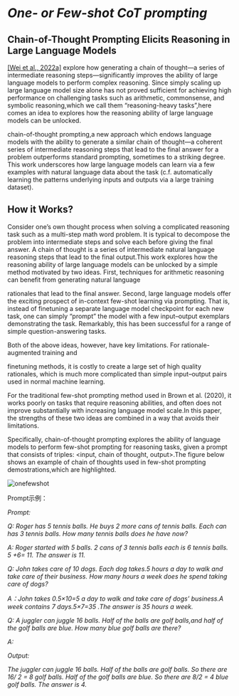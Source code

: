 ﻿# *One- or Few-shot CoT prompting*

## Chain-of-Thought Prompting Elicits Reasoning in Large Language Models

[\[Wei et al., 2022a\]](https://arxiv.org/abs/2201.11903) explore how generating a chain of thought—a series of intermediate reasoning steps—significantly improves the ability of large language models to perform complex reasoning. Since simply scaling up large language model size alone has not proved sufficient for achieving high performance on challenging tasks such as arithmetic, commonsense, and symbolic reasoning,which we call them “reasoning-heavy tasks”,here comes an idea to explores how the reasoning ability of large language models can be unlocked.

chain-of-thought prompting,a new approach which endows language models with the ability to generate a similar chain of thought—a coherent series of intermediate reasoning steps that lead to the final answer for a problem outperforms standard prompting, sometimes to a striking degree. This work underscores how large language models can learn via a few examples with natural language data about the task (c.f. automatically learning the patterns underlying inputs and outputs via a large training dataset).

## How it Works?
Consider one’s own thought process when solving a complicated reasoning task such as a multi-step math word problem. It is typical to decompose the problem into intermediate steps and solve each before giving the final answer. A chain of thought is a series of intermediate natural language reasoning steps that lead to the final output.This work explores how the reasoning ability of large language models can be unlocked by a simple method motivated by two ideas. First, techniques for arithmetic reasoning can benefit from generating natural language

rationales that lead to the final answer. Second, large language models offer the exciting prospect of in-context few-shot learning via prompting. That is, instead of finetuning a separate language model checkpoint for each new task, one can simply “prompt” the model with a few input–output exemplars demonstrating the task. Remarkably, this has been successful for a range of simple question-answering tasks.

Both of the above ideas, however, have key limitations. For rationale-augmented training and

finetuning methods, it is costly to create a large set of high quality rationales, which is much more complicated than simple input–output pairs used in normal machine learning.

For the traditional few-shot prompting method used in Brown et al. (2020), it works poorly on tasks that require reasoning abilities, and often does not improve substantially with increasing language model scale.In this paper, the strengths of these two ideas are combined in a way that avoids their limitations.

Specifically, chain-of-thought prompting explores the ability of language models to perform few-shot prompting for reasoning tasks, given a prompt that consists of triples: <input, chain of thought, output>.The figure below shows an example of chain of thoughts used in few-shot prompting demostrations,which are highlighted.

![onefewshot](../images/One-shot%20few-shot%20CoT%20prompting.png)

Prompt示例：

*Prompt:*

*Q: Roger has 5 tennis balls. He buys 2 more cans of tennis balls. Each can has 3 tennis balls. How many tennis balls does he have now?*

*A: Roger started with 5 balls. 2 cans of 3 tennis balls each is 6 tennis balls. 5 +6= 11. The answer is 11.*

*Q: John takes care of 10 dogs. Each dog takes.5 hours a day to walk and take care of their business. How many hours a week does he spend taking care of dogs?*

*A：John takes 0.5×10=5 a day to walk and take care of dogs’ business.A week contains 7 days.5×7=35 .The answer is 35 hours a week.*

*Q: A juggler can juggle 16 balls. Half of the balls are golf balls,and half of the golf balls are blue. How many blue golf balls are there?*

*A:*

*Output:*

*The juggler can juggle 16 balls. Half of the balls are golf balls. So there are 16/ 2 = 8 golf balls. Half of the golf balls are blue. So there are 8/2 = 4 blue golf balls. The answer is 4.*
